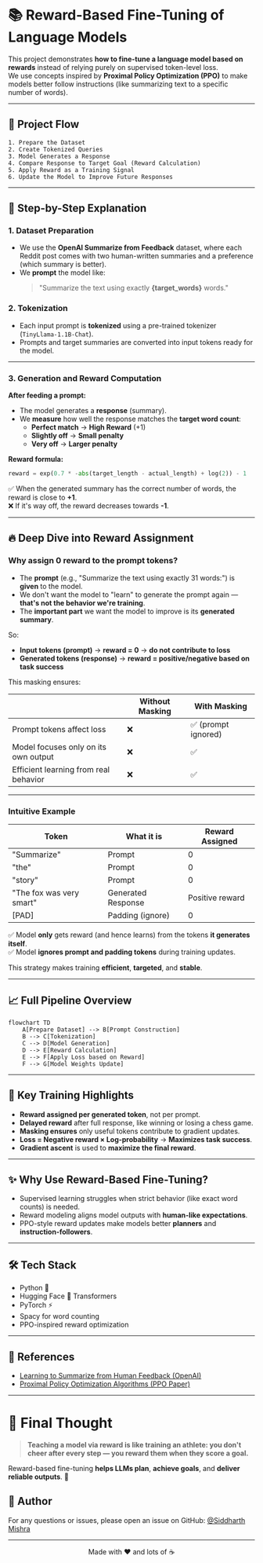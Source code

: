 # 📚 Reward-Based Fine-Tuning of Language Models

This project demonstrates **how to fine-tune a language model based on rewards** instead of relying purely on supervised token-level loss.  
We use concepts inspired by **Proximal Policy Optimization (PPO)** to make models better follow instructions (like summarizing text to a specific number of words).

---

## 🚀 Project Flow

```
1. Prepare the Dataset
2. Create Tokenized Queries
3. Model Generates a Response
4. Compare Response to Target Goal (Reward Calculation)
5. Apply Reward as a Training Signal
6. Update the Model to Improve Future Responses
```

---

## 📑 Step-by-Step Explanation

### 1. Dataset Preparation

- We use the **OpenAI Summarize from Feedback** dataset, where each Reddit post comes with two human-written summaries and a preference (which summary is better).
- We **prompt** the model like:
  > "Summarize the text using exactly **{target_words}** words."

### 2. Tokenization

- Each input prompt is **tokenized** using a pre-trained tokenizer (`TinyLlama-1.1B-Chat`).
- Prompts and target summaries are converted into input tokens ready for the model.

---

### 3. Generation and Reward Computation

**After feeding a prompt:**

- The model generates a **response** (summary).
- We **measure** how well the response matches the **target word count**:
  - **Perfect match** → **High Reward** (+1)
  - **Slightly off** → **Small penalty**
  - **Very off** → **Larger penalty**

**Reward formula:**
```python
reward = exp(0.7 * -abs(target_length - actual_length) + log(2)) - 1
```
✅ When the generated summary has the correct number of words, the reward is close to **+1**.  
❌ If it's way off, the reward decreases towards **-1**.

---

## 🔥 Deep Dive into Reward Assignment

### Why assign **0** reward to the prompt tokens?

- The **prompt** (e.g., "Summarize the text using exactly 31 words:") is **given** to the model.
- We don't want the model to "learn" to generate the prompt again — **that's not the behavior we're training**.
- The **important part** we want the model to improve is its **generated summary**.

So:

- **Input tokens (prompt)** → **reward = 0** → **do not contribute to loss**
- **Generated tokens (response)** → **reward = positive/negative based on task success**

This masking ensures:

| | Without Masking | With Masking |
|---|---|---|
| Prompt tokens affect loss | ❌ | ✅ (prompt ignored) |
| Model focuses only on its own output | ❌ | ✅ |
| Efficient learning from real behavior | ❌ | ✅ |

---

### Intuitive Example

| Token                   | What it is             | Reward Assigned |
|--------------------------|-------------------------|-----------------|
| "Summarize"              | Prompt                  | 0               |
| "the"                    | Prompt                  | 0               |
| "story"                  | Prompt                  | 0               |
| "The fox was very smart" | Generated Response       | Positive reward |
| [PAD]                    | Padding (ignore)         | 0               |

✅ Model **only** gets reward (and hence learns) from the tokens **it generates itself**.  
✅ Model **ignores prompt and padding tokens** during training updates.

This strategy makes training **efficient**, **targeted**, and **stable**.

---

## 📈 Full Pipeline Overview

```mermaid
flowchart TD
    A[Prepare Dataset] --> B[Prompt Construction]
    B --> C[Tokenization]
    C --> D[Model Generation]
    D --> E[Reward Calculation]
    E --> F[Apply Loss based on Reward]
    F --> G[Model Weights Update]
```

---

## 🧠 Key Training Highlights

- **Reward assigned per generated token**, not per prompt.
- **Delayed reward** after full response, like winning or losing a chess game.
- **Masking ensures** only useful tokens contribute to gradient updates.
- **Loss = Negative reward × Log-probability** → **Maximizes task success**.
- **Gradient ascent** is used to **maximize the final reward**.

---

## ✨ Why Use Reward-Based Fine-Tuning?

- Supervised learning struggles when strict behavior (like exact word counts) is needed.
- Reward modeling aligns model outputs with **human-like expectations**.
- PPO-style reward updates make models better **planners** and **instruction-followers**.

---

## 🛠️ Tech Stack

- Python 🐍
- Hugging Face 🤗 Transformers
- PyTorch ⚡
- Spacy for word counting
- PPO-inspired reward optimization

---

## 📖 References

- [Learning to Summarize from Human Feedback (OpenAI)](https://arxiv.org/abs/2009.01325)
- [Proximal Policy Optimization Algorithms (PPO Paper)](https://arxiv.org/abs/1707.06347)

---

# 🎯 Final Thought

> **Teaching a model via reward is like training an athlete: you don't cheer after every step — you reward them when they score a goal.**

Reward-based fine-tuning **helps LLMs plan**, **achieve goals**, and **deliver reliable outputs**. 🚀

## 👤 Author

For any questions or issues, please open an issue on GitHub: [@Siddharth Mishra](https://github.com/Sid3503)

---

<p align="center">
  Made with ❤️ and lots of ☕
</p>
